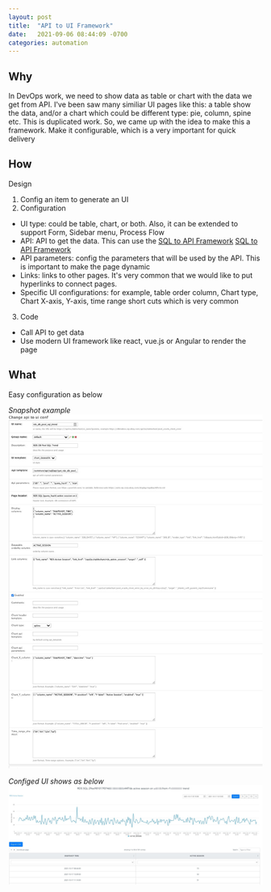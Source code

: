 ```yaml
---
layout: post
title:  "API to UI Framework"
date:   2021-09-06 08:44:09 -0700
categories: automation
---
```

## Why
In DevOps work, we need to show data as table or chart with the data we get from API. I've been saw many similiar UI pages like this: a table show the data, and/or a chart which could be different type: pie, column, spine etc. This is duplicated work. So, we came up with the idea to make this a framework. Make it configurable, which is a very important for quick delivery

## How
Design
1. Config an item to generate an UI
2. Configuration
- UI type: could be table, chart, or both. Also, it can be extended to support Form, Sidebar menu, Process Flow
- API: API to get the data. This can use the [SQL to API Framework] [SQL to API Framework]
- API parameters: config the parameters that will be used by the API. This is important to make the page dynamic
- Links: links to other pages. It's very common that we would like to put hyperlinks to connect pages.
- Specific UI configurations: for example, table order column, Chart type, Chart X-axis, Y-axis, time range short cuts which is very common

3. Code
- Call API to get data
- Use modern UI framework like react, vue.js or Angular to render the page

[SQL to API framework]: /automation/2021/09/06/sql2api-framework.html

## What
Easy configuration as below

*Snapshot example*
![Example](/img/api-to-ui.png)

*Configed UI shows as below*
![Example](/img/api-to-ui-example.png)

